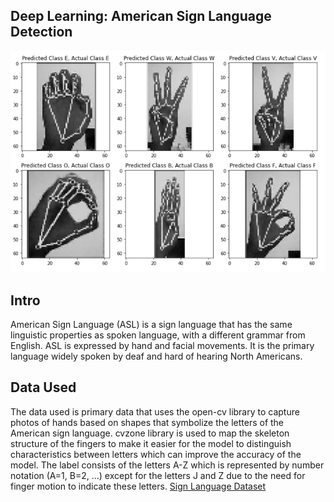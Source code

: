 ## Deep Learning: American Sign Language Detection
<img style='align:center' src="https://github.com/fathur-rs/sign_languange_detection/blob/main/preview.png" width="800"/>

## Intro
American Sign Language (ASL) is a sign language that has the same linguistic properties as spoken language, with a different grammar from English. ASL is expressed by hand and facial movements. It is the primary language widely spoken by deaf and hard of hearing North Americans.

## Data Used
The data used is primary data that uses the open-cv library to capture photos of hands based on shapes that symbolize the letters of the American sign language. cvzone library is used to map the skeleton structure of the fingers to make it easier for the model to distinguish characteristics between letters which can improve the accuracy of the model. The label consists of the letters A-Z which is represented by number notation (A=1, B=2, ...) except for the letters J and Z due to the need for finger motion to indicate these letters.
[Sign Language Dataset](https://drive.google.com/drive/folders/1hn_DGhWFwiArVYTug0lL6VUswfVSyCi-?usp=share_link)
